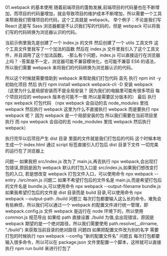 01.webpack 的基本使用
随着前端项目的蓬勃发展,前端项目的代码量也在不断增加，而项目的代码量增加，就会导致项目的维护成本不断增加，所以需要一个工具来帮助我们管理项目的代码，这个工具就是 webpack。
举个例子：不论是我们写 React 还是写 Sass 浏览器都是不认识我们写的代码的，但是 webpack 可以将我们写的代码转换为浏览器认识的代码。

当前示例里我先是创建了一个 index.js 的文件 然后创建了一个 utils 工具文件 这个工具文件里我写了一个加法的函数 然后在 index.js 文件里我引入了这个工具文件，并且调用了这个加法函数。 -那么有个问题，index.js 可以直接运行在浏览器上吗？ -答案是不一定，浏览器可能不兼容模块化，也可能不兼容 ES6 的语法，所以我们需要 webpack 来将我们的代码转换为浏览器认识的代码。

所以这个时候就需要借助到 webpack 来帮助我们打包代码
首先 执行 npm init -y 初始化项目
然后 执行 npm install webpack webpack-cli -D 安装 webpack （这里为什么是局部安装而不是全局安装？ 因为我们的电脑里可能有很多项目 每个项目对应的 webpack 版本也可能不一致 所以是需要区分版本的）
最后 执行 npx webpack 打包代码 （npx webpack 会自动的去 node_modules 里找 webpack 然后执行 webpack 这里为什么不直接执行 webpack 而是要执行 npx webpack 呢？ 因为 webpack 是一个局部安装的包 所以我们需要在当前项目里执行 而 npx webpack 会自动的去 node_modules 里找 webpack 然后执行 webpack）

执行完毕以后项目产生 dist 目录 里面的文件就是我们打包后的代码
这个时候本地生成一个 index.html 通过 script 标签直接引入打包后 dist 目录下文件
一切完美的运行在了浏览器上

问题一
如果我把 src/index.js 改为了 main.js,再去执行 npx webpack,会出现打包错误,原因是因为 webpack 默认的打包入口是 src/index.js,如果我们想改变打包的入口,
若是想改变 webpack 打包文件入口，可以使用命令 npx webpack --entry ./src/main.js
问题二
如果不希望打包后的文件名是 main.js,而是希望打包后的文件名是 bundle.js,可以使用命令 npx webpack --output-filename bundle.js
如果我希望打包后的文件是 dist 目录而是 build 目录,可以使用命令 npx webpack --output-path ./build
问题三
每次打包都要输入这么长的命令，难免会有些麻烦，所以我们可以通过一个 webpack 的配置文件进行统一管理，即 webpack.config.js 文件
webpack 是运行在 node 环境下的，所以使用 common.js 规范导出
如果给 path 直接设置 ./build 为值,会出现错误，原因是 webpack 期望的是一个绝对路径，所以我们需要使用 path.resolve(\_\_dirname, "./build") 来获取当前目录的绝对路径
问题四
如果把配置文件改为别的名字 需要打包的时候执行 npx webpack --config "新的配置文件名"
问题五
每次打包都要输入很多命令，所以可以在 package.json 文件里配置一个脚本，这样就可以直接执行 npm run build 来进行打包了
